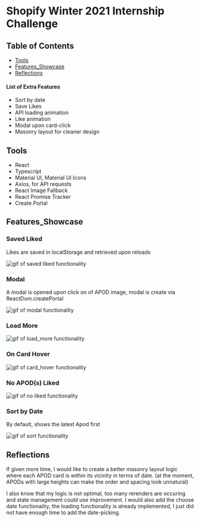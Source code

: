 # Shopify Winter 2021 Internship Challenge

## Table of Contents
- [Tools](https://github.com/E-Fung/shopify_2021#tools)
- [Features_Showcase](https://github.com/E-Fung/shopify_2021#features_showcase)
- [Reflections](https://github.com/E-Fung/shopify_2021#reflections)

#### List of Extra Features
- Sort by date
- Save Likes
- API loading animation
- Like animation
- Modal upon card-click
- Masonry layout for cleaner design

## Tools

- React
- Typescript
- Material UI, Material UI Icons
- Axios, for API requests
- React Image Fallback
- React Promise Tracker
- Create Portal

## Features_Showcase

### Saved Liked
Likes are saved in localStorage and retrieved upon reloads

![gif of saved liked functionality](https://github.com/E-Fung/shopify_2021/blob/main/functionality%20gifs/save_liked_functionality.gif)

### Modal
A modal is opened upon click on of APOD image, modal is create via ReactDom.createPortal

![gif of modal functionality](https://github.com/E-Fung/shopify_2021/blob/main/functionality%20gifs/modal_functionality.gif)

### Load More

![gif of load_more functionality](https://github.com/E-Fung/shopify_2021/blob/main/functionality%20gifs/load_more_functionality.gif)

### On Card Hover

![gif of card_hover functionality](https://github.com/E-Fung/shopify_2021/blob/main/functionality%20gifs/hover_card_functionality.gif)

### No APOD(s) Liked 

![gif of no liked functionality](https://github.com/E-Fung/shopify_2021/blob/main/functionality%20gifs/no_liked_functionality.gif)

### Sort by Date
By default, shows the latest Apod first

![gif of sort functionality](https://github.com/E-Fung/shopify_2021/blob/main/functionality%20gifs/sort_functionality.gif)

## Reflections
If given more time, I would like to create a better masonry layout logic where each APOD card is within its vicinity in terms of date. (at the moment, APODs with large heights can make the order and spacing look unnatural) 

I also know that my logic is not optimal, too many rerenders are occuring and state management could use improvement. I would also add the choose date functionality, the loading functionality is already implemented, I just did not have enough time to add the date-picking. 
